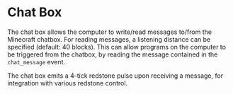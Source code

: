 # Chat Box

The chat box allows the computer to write/read messages to/from the Minecraft chatbox. For reading messages, a listening distance can be specified (default: 40 blocks). This can allow programs on the computer to be triggered from the chatbox, by reading the message contained in the `chat_message` event. 

The chat box emits a 4-tick redstone pulse upon receiving a message, for integration with various redstone control. 